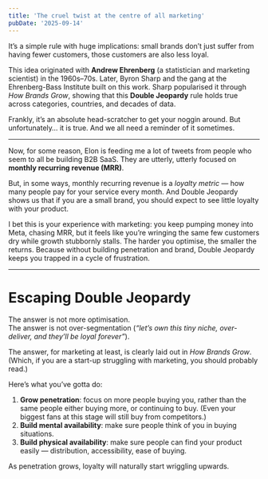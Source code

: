 ```yaml
---
title: 'The cruel twist at the centre of all marketing'
pubDate: '2025-09-14'
---
```


It’s a simple rule with huge implications: small brands don’t just suffer from having fewer customers, those customers are also less loyal.  

This idea originated with **Andrew Ehrenberg** (a statistician and marketing scientist) in the 1960s–70s. Later, Byron Sharp and the gang at the Ehrenberg-Bass Institute built on this work. Sharp popularised it through *How Brands Grow*, showing that this **Double Jeopardy** rule holds true across categories, countries, and decades of data.  

Frankly, it’s an absolute head-scratcher to get your noggin around. But unfortunately… it is true. And we all need a reminder of it sometimes.

---

Now, for some reason, Elon is feeding me a lot of tweets from people who seem to all be building B2B SaaS. They are utterly, utterly focused on **monthly recurring revenue (MRR)**.  

But, in some ways, monthly recurring revenue is a *loyalty metric* — how many people pay for your service every month. And Double Jeopardy shows us that if you are a small brand, you should expect to see little loyalty with your product.  

I bet this is your experience with marketing: you keep pumping money into Meta, chasing MRR, but it feels like you’re wringing the same few customers dry while growth stubbornly stalls. The harder you optimise, the smaller the returns. Because without building penetration and brand, Double Jeopardy keeps you trapped in a cycle of frustration.

---

# Escaping Double Jeopardy

The answer is not more optimisation.  
The answer is not over-segmentation (*“let’s own this tiny niche, over-deliver, and they’ll be loyal forever”*).  

The answer, for marketing at least, is clearly laid out in *How Brands Grow*. (Which, if you are a start-up struggling with marketing, you should probably read.)

Here’s what you’ve gotta do:

1. **Grow penetration**: focus on more people buying you, rather than the same people either buying more, or continuing to buy. (Even your biggest fans at this stage will still buy from competitors.)
2. **Build mental availability**: make sure people think of you in buying situations.
3. **Build physical availability**: make sure people can find your product easily — distribution, accessibility, ease of buying.

As penetration grows, loyalty will naturally start wriggling upwards.